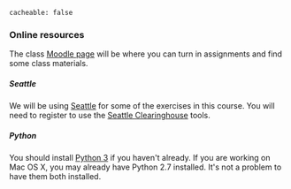 ```
cacheable: false
```

### Online resources

The class [Moodle page](https://moodle.pugetsound.edu/moodle/course/view.php?id=11828) will be where you can turn in assignments and find some class materials.

##### Seattle

We will be using [Seattle](https://seattle.poly.edu/html/) for some of the exercises in this course. You will need to register to use the [Seattle Clearinghouse](https://seattleclearinghouse.poly.edu/html/login) tools.

##### Python

You should install [Python 3](https://www.python.org/) if you haven't already. If you are working on Mac OS X, you may already have Python 2.7 installed. It's not a problem to have them both installed.
